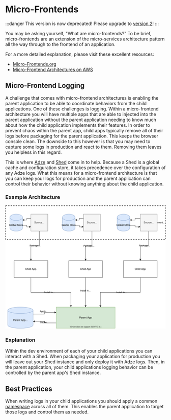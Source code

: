 # Micro-Frontends

:::danger
This version is now deprecated! Please upgrade to [version 2](https://adzejs.com/)!
:::

You may be asking yourself, "What are micro-frontends?" To be brief, micro-frontends are an extension of the micro-services architecture pattern all the way through to the frontend of an application.

For a more detailed explanation, please visit these excellent resources:

- [Micro-Frontends.org](https://micro-frontends.org/)
- [Micro-Frontend Architectures on AWS](https://aws.amazon.com/blogs/architecture/micro-frontend-architectures-on-aws/)

## Micro-Frontend Logging

A challenge that comes with micro-frontend architectures is enabling the parent application to be able to coordinate behaviors from the child applications. One of these challenges is logging. Within a micro-frontend architecture you will have multiple apps that are able to injected into the parent application without the parent application needing to know much about how the child application implements their features. In order to prevent chaos within the parent app, child apps typically remove all of their logs before packaging for the parent application. This keeps the browser console clean. The downside to this however is that you may need to capture some logs in production and react to them. Removing them leaves you helpless in this regard.

This is where [Adze](adze-concepts.md) and [Shed](shed-concepts.md) come in to help. Because a Shed is a global cache and configuration store, it takes precedence over the configuration of any Adze logs. What this means for a micro-frontend architecture is that you can keep your logs for production and the parent application can control their behavior without knowing anything about the child application.

### Example Architecture

![micro front end architecture example](./assets/micro-frontends-diagram.svg)

### Explanation

Within the dev environment of each of your child applications you can interact with a Shed. When packaging your application for production you will leave out your Shed instance and only deploy it with Adze logs. Then, in the parent application, your child applications logging behavior can be controlled by the parent app's Shed instance.

## Best Practices

When writing logs in your child applications you should apply a common [namespace](modifiers.md#namespace-ns) across all of them. This enables the parent application to target those logs and control them as needed.
